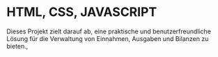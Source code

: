 # HTML, CSS, JAVASCRIPT

Dieses Projekt zielt darauf ab, eine praktische und benutzerfreundliche
Lösung für die Verwaltung von Einnahmen, Ausgaben und Bilanzen zu bieten.‚

